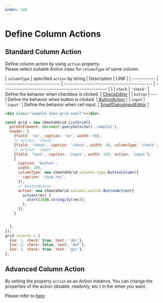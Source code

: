 ```yaml
---
order: 140
---
```


# Define Column Actions

## Standard Column Action

Define column action by using `action` property.  
Please select suitable Action class for `columnType` of same column.  

| `columnType` | specified `action` by string | Description                                   | LINK                                                  |
| ------------ | ---------------------------- | --------------------------------------------- | ----------------------------------------------------- |  |
| `check`      | `'check'`                    | Define the behavior when checkbox is clicked. | [CheckEditor](./CheckEditor.md)                       |
| `button`     | ---                          | Define the behavior when button is clicked.   | [ButtonAction](./ButtonAction.md)                     |
| `input`      | `'input'`                    | Define the behavior when cell input.          | [SmallDialogInputEditor](./SmallDialogInputEditor.md) |

<code-preview>

```html
<div class="sample1 demo-grid small"></div>
```

```js
const grid = new cheetahGrid.ListGrid({
  parentElement: document.querySelector('.sample1'),
  header: [
    {field: 'no', caption: 'no', width: 50},
    // action: 'check'
    {field: 'check', caption: 'check', width: 60, columnType: 'check', action: 'check'},
    // action: 'input'
    {field: 'text', caption: 'input', width: 120, action: 'input'},
    {
      caption: 'button',
      width: 100,
      columnType: new cheetahGrid.columns.type.ButtonColumn({
        caption: 'show rec',
      }),
      // ButtonAction
      action: new cheetahGrid.columns.action.ButtonAction({
        action(rec) {
          alert(JSON.stringify(rec));
        },
      }),
    }


  ],
});
grid.records = [
  {no: 1, check: true, text: 'abc'},
  {no: 2, check: false, text: 'def'},
  {no: 3, check: true, text: 'ghi'},
];
```

</code-preview>

## Advanced Column Action

By setting the property `action` as an Action instance,
You can change the properties of the action (disable, readonly, etc.) in the when you want.  

Please refer to [here](./Classes.md)

